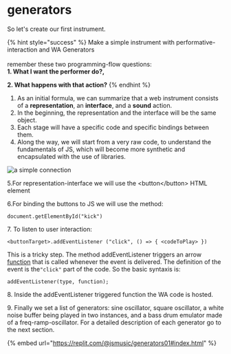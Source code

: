 # generators

So let's create our first instrument.

{% hint style="success" %}
Make a simple instrument with performative-interaction and WA Generators\
\
remember these two programming-flow questions:\
**1. What I want the performer do?,**&#x20;

**2. What happens with that action?**&#x20;
{% endhint %}

1. As an initial formula, we can summarize that a web instrument consists of a **representation**, an **interface**, and a **sound** action.
2. In the beginning, the representation and the interface will be the same object.&#x20;
3. Each stage will have a specific code and specific bindings between them.&#x20;
4. Along the way, we will start from a very raw code, to understand the fundamentals of JS, which will become more synthetic and encapsulated with the use of libraries.&#x20;

![a simple connection ](<../../.gitbook/assets/image (1).png>)

5.For representation-interface we will use the \<button\</button> HTML element

6.For binding the buttons to JS we will use the method:

```
document.getElementById("kick")
```

7\. To listen to user interaction:

```
<buttonTarget>.addEventListener ("click", () => { <codeToPlay> })
```

This is a tricky step. The method addEventListener triggers an arrow [function](js-functions.md) that is  called whenever the event is delivered. The definition of the event is  the`"click"` part of the code. So the basic syntaxis is:

```
addEventListener(type, function);
```

8\. Inside the addEventListener triggered function the WA code is hosted.&#x20;

9\. Finally we set a list of generators: sine oscillator, square oscillator, a white noise buffer being played in two instances, and a bass drum emulator made of a freq-ramp-oscillator. For a detailed description of each generator go to the next section.

{% embed url="https://replit.com/@jsmusic/generators01#index.html" %}



&#x20;
